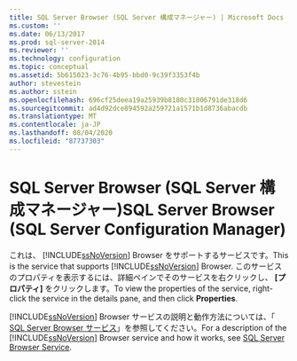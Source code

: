 ```yaml
---
title: SQL Server Browser (SQL Server 構成マネージャー) | Microsoft Docs
ms.custom: ''
ms.date: 06/13/2017
ms.prod: sql-server-2014
ms.reviewer: ''
ms.technology: configuration
ms.topic: conceptual
ms.assetid: 5b615023-3c76-4b95-bbd0-9c39f3353f4b
author: stevestein
ms.author: sstein
ms.openlocfilehash: 696cf25deea19a25939b8180c31806791de318d6
ms.sourcegitcommit: ad4d92dce894592a259721a1571b1d8736abacdb
ms.translationtype: MT
ms.contentlocale: ja-JP
ms.lasthandoff: 08/04/2020
ms.locfileid: "87737303"
---
```

# <a name="sql-server-browser-sql-server-configuration-manager"></a><span data-ttu-id="d2698-102">SQL Server Browser (SQL Server 構成マネージャー)</span><span class="sxs-lookup"><span data-stu-id="d2698-102">SQL Server Browser (SQL Server Configuration Manager)</span></span>
  <span data-ttu-id="d2698-103">これは、 [!INCLUDE[ssNoVersion](../../includes/ssnoversion-md.md)] Browser をサポートするサービスです。</span><span class="sxs-lookup"><span data-stu-id="d2698-103">This is the service that supports [!INCLUDE[ssNoVersion](../../includes/ssnoversion-md.md)] Browser.</span></span> <span data-ttu-id="d2698-104">このサービスのプロパティを表示するには、詳細ペインでそのサービスを右クリックし、 **[プロパティ]** をクリックします。</span><span class="sxs-lookup"><span data-stu-id="d2698-104">To view the properties of the service, right-click the service in the details pane, and then click **Properties**.</span></span>  
  
 <span data-ttu-id="d2698-105">[!INCLUDE[ssNoVersion](../../includes/ssnoversion-md.md)] Browser サービスの説明と動作方法については、「 [SQL Server Browser サービス](../../../2014/tools/configuration-manager/sql-server-browser-service.md)」を参照してください。</span><span class="sxs-lookup"><span data-stu-id="d2698-105">For a description of the [!INCLUDE[ssNoVersion](../../includes/ssnoversion-md.md)] Browser service and how it works, see [SQL Server Browser Service](../../../2014/tools/configuration-manager/sql-server-browser-service.md).</span></span>  
  
  
